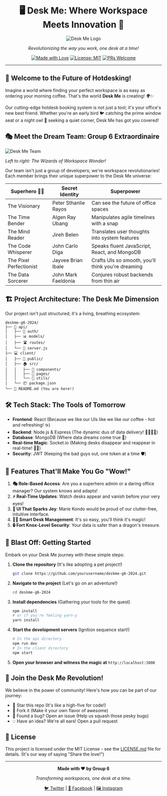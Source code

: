 <div align="center">

# 🖥️ Desk Me: Where Workspace Meets Innovation 🚀

![Desk Me Logo](https://res.cloudinary.com/dihmqs39z/image/upload/v1729821878/DESK_ME_1_frmkev.png)

*Revolutionizing the way you work, one desk at a time!*

[![Made with Love](https://img.shields.io/badge/Made%20with-❤️-red.svg)](https://github.com/yourusername/deskme-g6-2024)
[![License: MIT](https://img.shields.io/badge/License-MIT-yellow.svg)](https://opensource.org/licenses/MIT)
[![PRs Welcome](https://img.shields.io/badge/PRs-welcome-brightgreen.svg?style=flat-square)](http://makeapullrequest.com)

</div>

---

## 🌟 Welcome to the Future of Hotdesking!

Imagine a world where finding your perfect workspace is as easy as ordering your morning coffee. That's the world **Desk Me** is creating! 🌍✨

Our cutting-edge hotdesk booking system is not just a tool; it's your office's new best friend. Whether you're an early bird 🐦 catching the prime window seat or a night owl 🦉 seeking a quiet corner, Desk Me has got you covered!

## 🎭 Meet the Dream Team: Group 6 Extraordinaire

![Desk Me Team](https://res.cloudinary.com/dihmqs39z/image/upload/v1730486044/448495525_1553829058503888_6961652431859056076_n_pycaet.jpg)

*Left to right: The Wizards of Workspace Wonder!*

Our team isn't just a group of developers; we're workspace revolutionaries! Each member brings their unique superpower to the Desk Me universe:

| Superhero 🦸‍♂️ | Secret Identity | Superpower |
|----------------|-----------------|------------|
| The Visionary | Peter Sthanlie Rayos | Can see the future of office spaces |
| The Time Bender | Algen Ray Ubang | Manipulates agile timelines with a snap |
| The Mind Reader | Jireh Belen | Translates user thoughts into system features |
| The Code Whisperer | John Carlo Diga | Speaks fluent JavaScript, React, and MongoDB |
| The Pixel Perfectionist | Jayvee Brian Ibale | Crafts UIs so smooth, you'll think you're dreaming |
| The Data Sorcerer | John Mark Faeldonia | Conjures robust backends from thin air |

## 🏗️ Project Architecture: The Desk Me Dimension

Our project isn't just structured; it's a living, breathing ecosystem:

```
deskme-g6-2024/
├── 🧠 api/
│   ├── 🔐 auth/
│   ├── 📊 models/
│   ├── 🛣️ routes/
│   └── 🚀 server.js
├── 💻 client/
│   ├── 🎨 public/
│   ├── 🏠 src/
│   │   ├── 🧩 components/
│   │   ├── 📄 pages/
│   │   └── 🔧 utils/
│   └── 📦 package.json
└── 📘 README.md (You are here!)
```

## 🛠️ Tech Stack: The Tools of Tomorrow

- **Frontend**: React (Because we like our UIs like we like our coffee - hot and refreshing! ☕)
- **Backend**: Node.js & Express (The dynamic duo of data delivery! 🦸‍♂️🦸‍♀️)
- **Database**: MongoDB (Where data dreams come true 💭)
- **Real-time Magic**: Socket.io (Making desks disappear and reappear in real-time! 🎩✨)
- **Security**: JWT (Keeping the bad guys out, one token at a time 🛡️)

## 🌈 Features That'll Make You Go "Wow!"

1. **🎭 Role-Based Access**: Are you a superhero admin or a daring office manager? Our system knows and adapts!
2. **⚡ Real-Time Updates**: Watch desks appear and vanish before your very eyes!
3. **🎨 UI That Sparks Joy**: Marie Kondo would be proud of our clutter-free, intuitive interface.
4. **🧙‍♂️ Smart Desk Management**: It's so easy, you'll think it's magic!
5. **🔒 Fort Knox-Level Security**: Your data is safer than a dragon's treasure.

## 🚀 Blast Off: Getting Started

Embark on your Desk Me journey with these simple steps:

1. **Clone the repository** (It's like adopting a pet project!)
   ```bash
   git clone https://github.com/yourusername/deskme-g6-2024.git
   ```

2. **Navigate to the project** (Let's go on an adventure!)
   ```bash
   cd deskme-g6-2024
   ```

3. **Install dependencies** (Gathering your tools for the quest)
   ```bash
   npm install
   # or if you're feeling yarn-y
   yarn install
   ```

4. **Start the development servers** (Ignition sequence start!)
   ```bash
   # In the api directory
   npm run dev
   # In the client directory
   npm start
   ```

5. **Open your browser and witness the magic at** `http://localhost:3000`

## 🤝 Join the Desk Me Revolution!

We believe in the power of community! Here's how you can be part of our journey:

- 🌟 Star this repo (It's like a high-five for code!)
- 🍴 Fork it (Make it your own flavor of awesome)
- 🐛 Found a bug? Open an issue (Help us squash those pesky bugs)
- 💡 Have an idea? We're all ears! Open a pull request

## 📜 License

This project is licensed under the MIT License - see the [LICENSE.md](LICENSE.md) file for details. (It's our way of saying "Share the love!")

---

<div align="center">

**Made with ❤️ by Group 6**

*Transforming workspaces, one desk at a time.*

[🐦 Twitter](https://twitter.com/deskme) | [📘 Facebook](https://facebook.com/deskme) | [🖼️ Instagram](https://instagram.com/deskme)

</div>
